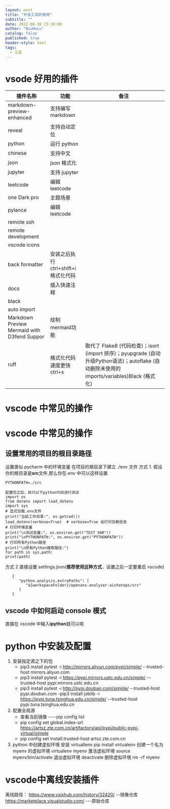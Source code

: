 ```yaml
---
layout: post
title: "开发工具的使用"
subtitle: ""
date: 2022-06-30 23:10:00
author: "NiuHuLu"
catalog: false
published: true
header-style: text
tags:
  - 工具
---
```




# vsode 好用的插件

| 插件名称                | 功能                   | 备注                        |
|-------------------------|------------------------|-----------------------------|
| markdown-preview-enhanced | 支持编写 markdown      |                             |
| reveal                  | 支持自动定位           |                             |
| python                  | 运行 python            |                             |
| chinese                 | 支持中文               |                             |
| json                    | json 格式化            |                             |
| jupyter                 | 支持 jupyter           |                             |
| leetcode                | 编辑 leetcode          |                             |
| one Dark pro            | 主题场景               |                             |
| pylance                 | 编辑 leetcode          |                             |
| remote ssh              |                        |                             |
| remote development      |                        |                             |
| vscode icons            |                        |                             |
| back formatter          | 安装之后执行 ctrl+shift+i 格式化代码 |                              |
| docs                    | 插入快速注释           |                             |
| black                   |                        |                             |
| auto import             |                        |                             |
| Markdown Preview Mermaid with D3fend Suppor             |        绘制mermaid功能                |                             |
| ruff          |        格式化代码速度更快 ctrl+s              |  取代了 Flake8 (代码检查)；isort (import 排序)；pyupgrade (自动升级Python语法)；autoflake (自动删除未使用的imports/variables)Black (格式化)            |


# vscode 中常见的操作
# vscode 中常见的操作
## 设置常用的项目的根目录路径
设置类似 pycharm 中的环境变量 在项目的根目录下建立 ./env 文件
方式 1.
假设你的根目录是**src**文件,那么你在.env 中可以这样设置
```
PYTHONPATH=./src

配置完之后，执行以下python代码进行测试
import os
from dotenv import load_dotenv
import sys
# 显式加载.env文件
print("当前工作目录:", os.getcwd())
load_dotenv(verbose=True)  # verbose=True 会打印加载信息
# 打印环境变量
print("\n测试变量:", os.environ.get("TEST_VAR"))
print("\nPYTHONPATH:", os.environ.get("PYTHONPATH"))
# 打印所有Python路径
print("\n所有Python搜索路径:")
for path in sys.path:
print(path)

```
方式 2
直接设置 settings.json(**推荐使用这种方式**，设置之后一定要重启 vscode)
```
   {
      "python.analysis.extraPaths": [
         "${workspaceFolder}/openans-analyser-aichatops/src"
      ]
   }
```
## vscode 中如何启动 console 模式
直接在 vscode 中输入**ipython**就可以啦
# python 中安装及配置
1. 安装指定源之下的包
   - pip3 install pytest -i <http://mirrors.aliyun.com/pypi/simple/> --trusted-host mirrors.aliyun.com
   - pip3 install pytest -i <https://pypi.mirrors.ustc.edu.cn/simple/> --trusted-host pypi.mirrors.ustc.edu.cn
   - pip3 install pytest -i <http://pypi.douban.com/simple/> --trusted-host pypi.douban.com
     -pip3 install joblib -i <https://pypi.tuna.tsinghua.edu.cn/simple/> --trusted-host pypi.tuna.tsinghua.edu.cn
2. 配置全局源
   - 查看当前镜像 ----pip config list
   - pip config set global.index-url <https://artsz.zte.com.cn/artifactory/api/pypi/public-pypi-virtual/simple>
   - pip config set install.trusted-host artsz.zte.com.cn
3. python 中创建虚拟环境
   安装 virtuallenv pip install virtualenv
   创建一个名为 myenv 的虚拟环境 virtualenv myenv
   激活虚拟环境 source myenv/bin/activate
   退出虚拟环境 deactivate
   删除虚拟环境 rm -rf myenv

# vscode中离线安装插件
   离线路径：
   https://www.vsixhub.com/history/32420/ --镜像仓库
   https://marketplace.visualstudio.com/   ---原始仓库
